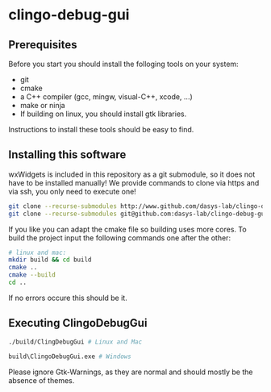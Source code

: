 # clingo-debug-gui

## Prerequisites
Before you start you should install the folloging tools on your system:
* git
* cmake
* a C++ compiler (gcc, mingw, visual-C++, xcode, ...)
* make or ninja 
* If building on linux, you should install gtk libraries.  

Instructions to install these tools should be easy to find.

## Installing this software
wxWidgets is included in this repository as a git submodule, so it does not have to be installed manually! We provide commands to clone via https and via ssh, you only need to execute one!
```bash
git clone --recurse-submodules http://www.github.com/dasys-lab/clingo-debug-gui.git # Clone via https
git clone --recurse-submodules git@github.com:dasys-lab/clingo-debug-gui.git # Clone via ssh
```
If you like you can adapt the cmake file so building uses more cores.
To build the project input the following commands one after the other:
```bash
# linux and mac:
mkdir build && cd build
cmake ..
cmake --build
cd ..
```
If no errors occure this should be it.

## Executing ClingoDebugGui
```bash
./build/ClingDebugGui # Linux and Mac
```
```bash
build\ClingoDebugGui.exe # Windows
```
Please ignore Gtk-Warnings, as they are normal and should mostly be the absence of themes.
